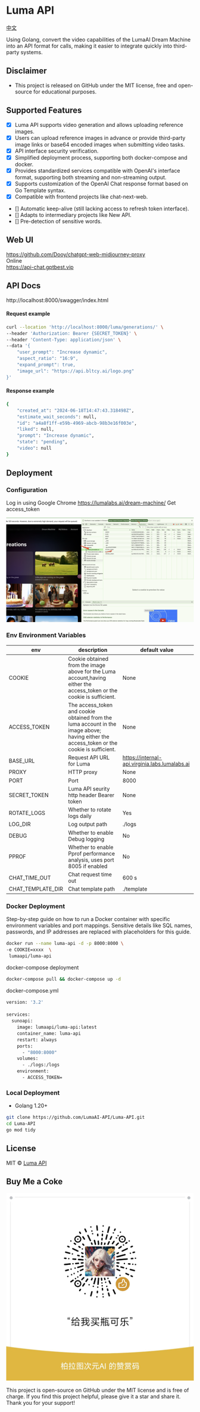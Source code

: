 ﻿# Luma API
[中文](./README_ZH.md)

Using Golang, convert the video capabilities of the LumaAI Dream Machine into an API format for calls, making it easier to integrate quickly into third-party systems.

## Disclaimer
- This project is released on GitHub under the MIT license, free and open-source for educational purposes.

## Supported Features
- [x] Luma API supports video generation and allows uploading reference images.
- [x] Users can upload reference images in advance or provide third-party image links or base64 encoded images when submitting video tasks.
- [x] API interface security verification.
- [x] Simplified deployment process, supporting both docker-compose and docker.
- [x] Provides standardized services compatible with OpenAI's interface format, supporting both streaming and non-streaming output.
- [x] Supports customization of the OpenAI Chat response format based on Go Template syntax.
- [x] Compatible with frontend projects like chat-next-web.
- [] Automatic keep-alive (still lacking access to refresh token interface).
- [] Adapts to intermediary projects like New API.
- [] Pre-detection of sensitive words.


## Web UI
https://github.com/Dooy/chatgpt-web-midjourney-proxy  
Online  
https://api-chat.gptbest.vip

## API Docs

http://localhost:8000/swagger/index.html

#### Request example
```bash
curl --location 'http://localhost:8000/luma/generations/' \
--header 'Authorization: Bearer {SECRET_TOKEN}' \
--header 'Content-Type: application/json' \
--data '{
    "user_prompt": "Increase dynamic",
    "aspect_ratio": "16:9",
    "expand_prompt": true,
    "image_url": "https://api.bltcy.ai/logo.png" 
}'
```

#### Response example
```bash
{
    "created_at": "2024-06-18T14:47:43.318498Z",
    "estimate_wait_seconds": null,
    "id": "a4a8f1ff-e59b-4969-abcb-98b3e16f003e",
    "liked": null,
    "prompt": "Increase dynamic",
    "state": "pending",
    "video": null
}
```

## Deployment

### Configuration
Log in using Google Chrome https://lumalabs.ai/dream-machine/
Get access_token

 ![token.png](./docs/images/token.png)


### Env Environment Variables
| env         | description                                                                                                                                | default value                                  |
|-------------|--------------------------------------------------------------------------------------------------------------------------------------------|------------------------------------------------|
| COOKIE      | Cookie obtained from the image above for the Luma account,having either the access_token or the cookie is sufficient.	                     | None                                           | 
| ACCESS_TOKEN | The access_token and cookie obtained from the luma account in the image above; having either the access_token or the cookie is sufficient. | None                                           |
| BASE_URL    | Request API URL for Luma                                                                                                                   | https://internal-api.virginia.labs.lumalabs.ai | 
| PROXY       | HTTP proxy	                                                                                                                                | None                                           | 
| PORT        | Port                                                                                                                                       | 8000                                           | 
| SECRET_TOKEN | Luma API seurity http header Bearer token                                                                                                  | None                                           |
| ROTATE_LOGS | Whether to rotate logs daily	                                                                                                              | Yes                                            | 
| LOG_DIR     | Log output path                                                                                                                            | ./logs                                         | 
| DEBUG       | Whether to enable Debug logging	                                                                                                           | No                                             | 
| PPROF       | Whether to enable Pprof performance analysis, uses port 8005 if enabled	                                                                   | No                                             |
| CHAT_TIME_OUT | Chat request time out                                                                                                                      | 600 s                                          |
| CHAT_TEMPLATE_DIR | Chat template path                                                                                                                         | ./template                                     |


### Docker Deployment
Step-by-step guide on how to run a Docker container with specific environment variables and port mappings. Sensitive details like SQL names, passwords, and IP addresses are replaced with placeholders for this guide.

```bash
docker run --name luma-api -d -p 8000:8000 \
-e COOKIE=xxxx  \
 lumaapi/luma-api
```

docker-compose deployment
```bash
docker-compose pull && docker-compose up -d
```

docker-compose.yml
```bash
version: '3.2'

services:
  sunoapi:
    image: lumaapi/luma-api:latest
    container_name: luma-api
    restart: always
    ports:
      - "8000:8000"
    volumes:
      - ./logs:/logs
    environment:
      - ACCESS_TOKEN=
```

### Local Deployment
- Golang 1.20+

```bash
git clone https://github.com/LumaAI-API/Luma-API.git
cd Luma-API
go mod tidy
```

## License
MIT © [Luma API](./license)

## Buy Me a Coke
![zanshangcode.jpg](./docs/images/zanshangcode.jpg)

This project is open-source on GitHub under the MIT license and is free of charge. If you find this project helpful, please give it a star and share it. Thank you for your support!
